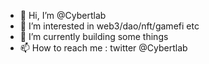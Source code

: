 - 👋 Hi, I’m @Cybertlab
- 👀 I’m interested in web3/dao/nft/gamefi etc
- 🌱 I’m currently building some things
- 📫 How to reach me : twitter @Cybertlab

<!---
Cybertlab/Cybertlab is a ✨ special ✨ repository because its `README.md` (this file) appears on your GitHub profile.
You can click the Preview link to take a look at your changes.
--->
